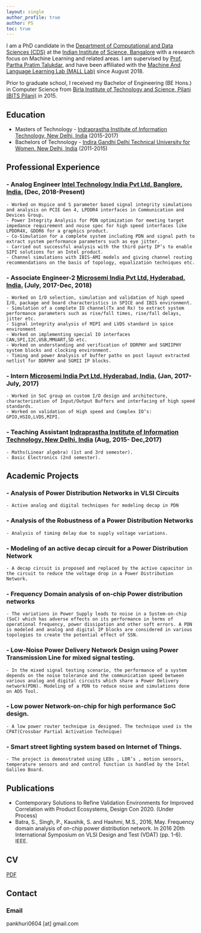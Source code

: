 ```yaml
---
layout: single
author_profile: true
author: PS
toc: true
---
```


I am a PhD candidate in the [Department of Computational and Data Sciences (CDS)](http://www.cds.iisc.ac.in/) at the [Indian Institute of Science, Bangalore](https://www.iisc.ac.in/) with a research focus on Machine Learning and related areas. I am supervised by [Prof. Partha Pratim Talukdar](http://talukdar.net/), and have been affiliated with the [Machine And Language Learning Lab (MALL Lab)](http://malllabiisc.github.io/) since August 2018.

Prior to graduate school, I received my Bachelor of Engineering (BE Hons.) in Computer Science from [Birla Institute of Technology and Science, Pilani (BITS Pilani)](http://www.bits-pilani.ac.in/) in 2015.


## Education
- Masters of Technology - [Indraprastha Institute of Information Technology, New Delhi, India](https://www.iiitd.ac.in/) (2015-2017)
- Bachelors of Technology - [Indira Gandhi Delhi Technical University for Women, New Delhi, India](https://www.igdtuw.ac.in//) (2011-2015)

## Professional Experience
### - Analog Engineer [Intel Technology India Pvt Ltd, Banglore, India.](https://www.intel.com/) (Dec, 2018-Present)
    - Worked on Hspice and S parameter based signal integrity simulations and analysis on PCIE Gen 4, LPDDR4 interfaces in Communication and Devices Group.
    - Power Integrity Analysis for PDN optimization for meeting target impedance requirement and noise spec for high speed interfaces like LPDDR4X, GDDR6 for a graphics product.
    - Co-Simulation for a complete system including PDN and signal path to extract system performance parameters such as eye jitter.
    - Carried out successful analysis with the third party IP’s to enable SIPI solutions for an Intel product.
    - Channel simulations with IBIS-AMI models and giving channel routing recommendations on the basis of topology, equalization techniques etc.
### - Associate Engineer-2 [Microsemi India Pvt Ltd, Hyderabad, India.](https://www.microsemi.com/) (July, 2017-Dec, 2018)
    - Worked on I/O selection, simulation and validation of high speed I/O, package and board characteristics in SPICE and IBIS environment.
    - Simulation of a complete IO channel(Tx and Rx) to extract system performance parameters such as rise/fall times, rise/fall delays, jitter etc.
    - Signal integrity analysis of MIPI and LVDS standard in spice environment
    - Worked on implementing special IO interfaces CAN,SPI,I2C,USB,MMUART,SD etc.
    - Worked on understanding and verification of DDRPHY and SGMIIPHY system blocks and clocking environment.
    - Timing and power Analysis of buffer paths on post layout extracted netlist for DDRPHY and SGMII IP blocks.
### - Intern [Microsemi India Pvt Ltd, Hyderabad, India.](https://www.microsemi.com/) (Jan, 2017- July, 2017)
    - Worked in SoC group on custom I/O design and architecture, characterization of Input/Output Buffers and interfacing of high speed standards.
    - Worked on validation of High speed and Complex IO’s: GPIO,HSIO,LVDS,MIPI.
### - Teaching Assistant [Indraprastha Institute of Information Technology, New Delhi, India](https://www.iiitd.ac.in/) (Aug, 2015- Dec,2017)
    - Maths(Linear algebra) (1st and 3rd semester).  
    - Basic Electronics (2nd semester).
## Academic Projects
### - Analysis of Power Distribution Networks in VLSI Circuits
    - Active analog and digital techniques for modeling decap in PDN
### - Analysis of the Robustness of a Power Distribution Networks
    - Analysis of timing delay due to supply voltage variations.
### - Modeling of an active decap circuit for a Power Distribution Network
    - A decap circuit is proposed and replaced by the active capacitor in the circuit to reduce the voltage drop in a Power Distribution Network.
### - Frequency Domain analysis of on-chip Power distribution networks
    - The variations in Power Supply leads to noise in a System-on-chip (SoC) which has adverse effects on its performance in terms of operational frequency, power dissipation and other soft errors. A PDN is modeled and analog and digital IP blocks are considered in various topologies to create the potential effect of SSN.
### - Low-Noise Power Delivery Network Design using Power Transmission Line for mixed signal testing.
    - In the mixed signal testing scenario, the performance of a system depends on the noise tolerance and the communication speed between various analog and digital circuits which share a Power Delivery network(PDN). Modeling of a PDN to reduce noise and simulations done on ADS Tool.
### - Low power Network-on-chip for high performance SoC design.
    - A low power router technique is designed. The technique used is the CPAT(Crossbar Partial Activation Technique)
### - Smart street lighting system based on Internet of Things.
    - The project is demonstrated using LEDs , LDR’s , motion sensors, temperature sensors and and control function is handled by the Intel Galileo Board.
    
## Publications
- Contemporary Solutions to Refine Validation Environments for Improved Correlation with Product Ecosystems, Design Con 2020. (Under Process)
- Batra, S., Singh, P., Kaushik, S. and Hashmi, M.S., 2016, May. Frequency domain analysis of on-chip power distribution network. In 2016 20th International Symposium on VLSI Design and Test (VDAT) (pp. 1-6). IEEE.

## CV

[PDF]({{site.url}}/download/CV.pdf)

## Contact

### Email

pankhuri0604 [at] gmail.com



